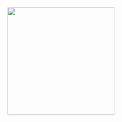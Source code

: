 <img id="img" class="style-scope yt-img-shadow" alt="" width="246" src="https://i.ytimg.com/vi/-GAWUoaMwSk/hqdefault.jpg?sqp=-oaymwEcCNACELwBSFXyq4qpAw4IARUAAIhCGAFwAcABBg==&amp;rs=AOn4CLDdbHhaS7f1sOM_pMBT5ynhQ2Vo-w">
